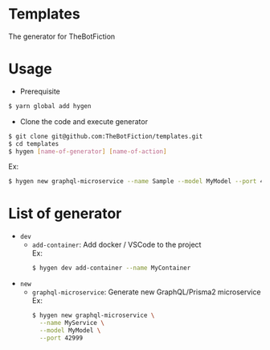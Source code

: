 # Templates
The generator for TheBotFiction

# Usage
- Prerequisite
```bash
$ yarn global add hygen
```
- Clone the code and execute generator
```bash
$ git clone git@github.com:TheBotFiction/templates.git
$ cd templates
$ hygen [name-of-generator] [name-of-action]
```
Ex:
```bash
$ hygen new graphql-microservice --name Sample --model MyModel --port 42999
```

# List of generator
- `dev`
  - `add-container`: Add docker / VSCode to the project  
    Ex:
    ```bash
    $ hygen dev add-container --name MyContainer
    ```
- `new`
  - `graphql-microservice`: Generate new GraphQL/Prisma2 microservice  
    Ex:
    ```bash
    $ hygen new graphql-microservice \
      --name MyService \
      --model MyModel \
      --port 42999
    ```
